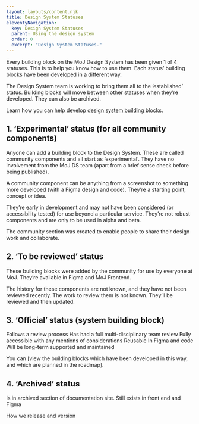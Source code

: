 ```yaml
---
layout: layouts/content.njk
title: Design System Statuses
eleventyNavigation:
  key: Design System Statuses
  parent: Using the design system
  order: 0
  excerpt: "Design System Statuses."
---
```


Every building block on the MoJ Design System has been given 1 of 4 statuses. This is to help you know how to use them. Each status’ building blocks have been developed in a different way. 

The Design System team is working to bring them all to the ‘established’ status. Building blocks will move between other statuses when they’re developed. They can also be archived.

Learn how you can [help develop design system building blocks](/get-involved/suggest-a-change/).

## 1. ‘Experimental’ status (for all community components)

Anyone can add a building block to the Design System. These are called community components and all start as ‘experimental’. They have no involvement from the MoJ DS team (apart from a brief sense check before being published). 

A community component can be anything from a screenshot to something more developed (with a Figma design and code). They’re a starting point, concept or idea. 

They’re early in development and may not have been considered (or accessibility tested) for use beyond a particular service. They’re not robust components and are only to be used in alpha and beta. 

The community section was created to enable people to share their design work and collaborate.   

## 2. ‘To be reviewed’ status  

These building blocks were added by the community for use by everyone at MoJ. They’re available in Figma and MoJ Frontend. 

The history for these components are not known, and they have not been reviewed recently. The work to review them is not known. They’ll be reviewed and then updated.  

## 3. ‘Official’ status (system building block)

Follows a review process 
Has had a full multi-disciplinary team review 
Fully accessible with any mentions of considerations
Reusable In Figma and code
Will be long-term supported and maintained 

You can [view the building blocks which have been developed in this way, and which are planned in the roadmap]. 

## 4. ‘Archived’ status

Is in archived section of documentation site.
Still exists in front end and Figma

How we release and version
